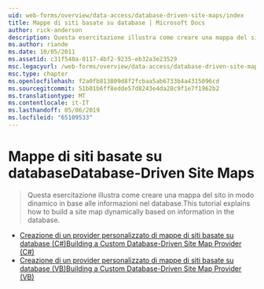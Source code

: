 ```yaml
---
uid: web-forms/overview/data-access/database-driven-site-maps/index
title: Mappe di siti basate su database | Microsoft Docs
author: rick-anderson
description: Questa esercitazione illustra come creare una mappa del sito in modo dinamico in base alle informazioni nel database.
ms.author: riande
ms.date: 10/05/2011
ms.assetid: c31f540a-0117-4bf2-9235-eb32a3e23529
msc.legacyurl: /web-forms/overview/data-access/database-driven-site-maps
msc.type: chapter
ms.openlocfilehash: f2a0fb813809d8f2fcbaa5ab6733b4a4315096cd
ms.sourcegitcommit: 51b01b6ff8edde57d8243e4da28c9f1e7f1962b2
ms.translationtype: MT
ms.contentlocale: it-IT
ms.lasthandoff: 05/06/2019
ms.locfileid: "65109533"
---
```

# <a name="database-driven-site-maps"></a><span data-ttu-id="a2f3d-103">Mappe di siti basate su database</span><span class="sxs-lookup"><span data-stu-id="a2f3d-103">Database-Driven Site Maps</span></span>

> <span data-ttu-id="a2f3d-104">Questa esercitazione illustra come creare una mappa del sito in modo dinamico in base alle informazioni nel database.</span><span class="sxs-lookup"><span data-stu-id="a2f3d-104">This tutorial explains how to build a site map dynamically based on information in the database.</span></span>

- [<span data-ttu-id="a2f3d-105">Creazione di un provider personalizzato di mappe di siti basate su database (C#)</span><span class="sxs-lookup"><span data-stu-id="a2f3d-105">Building a Custom Database-Driven Site Map Provider (C#)</span></span>](building-a-custom-database-driven-site-map-provider-cs.md)
- [<span data-ttu-id="a2f3d-106">Creazione di un provider personalizzato di mappe di siti basate su database (VB)</span><span class="sxs-lookup"><span data-stu-id="a2f3d-106">Building a Custom Database-Driven Site Map Provider (VB)</span></span>](building-a-custom-database-driven-site-map-provider-vb.md)

